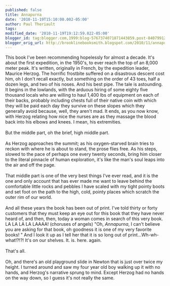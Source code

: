 ```yaml
---
published: false
title: Annapurna
date: '2010-11-19T15:10:00.002-05:00'
author: Paul Theriault
tags: 
modified_date: '2010-11-19T19:12:59.822-05:00'
blogger_id: tag:blogger.com,1999:blog-5767374071871443859.post-8407991224576999031
blogger_orig_url: http://brooklinebooksmith.blogspot.com/2010/11/annapurna.html
---
```


This book I've been recommending hopelessly for almost a decade.  It's about the first expedition, in the 1950's, to ever reach the top of an 8,000 meter peak.  It's written, originally in French, by the expedition leader, Maurice Herzog.  The horrific frostbite suffered on a disastrous descent cost him, oh I don't recall exactly, but something on the order of 43 toes, half a dozen legs, and two of his noses.  And his best pipe.  The tale is astounding.  It begins in the lowlands, with the arduous hiring of some eighty five thousand locals who are willing to haul 1,400 lbs of equipment on each of their backs, probably including chests full of their native coin with which they will be paid each day they survive on these slopes which they generally avoid because, well, they aren't mad.  It ends, as you now know, with Herzog relating how nice the nurses are as they massage the blood back into his elbows and knees.  I mean, his extremities. <br /><br />But the middle part, oh the brief, high middle part.<br /><br />As Herzog approaches the summit; as his oxygen-starved brain tries to reckon with where he is about to stand, the prose flies free.  As his steps, slowed to the pace of perhaps one every twenty seconds, bring him closer to the literal pinnacle of human exploration, it's like the man's soul leaps into the air and off the page. <br /><br />That middle part is one of the very best things I've ever read, and it is the one and only account that has ever made me want to leave behind the comfortable little rocks and pebbles I have scaled with my tight pointy boots and set foot on the path to the high, cold, pointy places which scratch the outer rim of our world. <br /><br />And all these years the book has been out of print.  I've told thirty or forty customers that they must keep an eye out for this book that they have never heard of, and then, then, today a woman comes in search of this very book.  LA LA LA LA LAAAA!  (choruses of angels)  "Oh, <i>Annapurna</i>, I can't believe you are asking for that book, oh goodness it is one of my very favorite books! "  And I look it up as I tell her that it is so long out of print...Wh-wh-what!?!?!  It's on our shelves.  It. is. here. again.<br /><br />That's all. <br /><br />Oh, and there's an old playground slide in Newton that is just over twice my height.  I turned around and saw my four year old boy walking up it with no hands, and Herzog's narrative sprung to mind.  Except Herzog had no hands on the way down, so I guess it's not really the same.